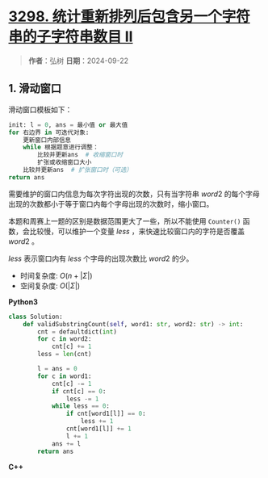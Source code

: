 # [3298. 统计重新排列后包含另一个字符串的子字符串数目 II](https://leetcode.cn/problems/count-substrings-that-can-be-rearranged-to-contain-a-string-ii/description/)

> **作者**：弘树
> **日期**：2024-09-22

## 1. 滑动窗口

滑动窗口模板如下：

```python
init: l = 0, ans = 最小值 or 最大值
for 右边界 in 可迭代对象:
	更新窗口内部信息
	while 根据题意进行调整：
		比较并更新ans  # 收缩窗口时
		扩张或收缩窗口大小
	比较并更新ans  # 扩张窗口时（可选）
return ans
```

需要维护的窗口内信息为每次字符出现的次数，只有当字符串 $word2$ 的每个字母出现的次数都小于等于窗口内每个字母出现的次数时，缩小窗口。

本题和周赛上一题的区别是数据范围更大了一些，所以不能使用 `Counter()` 函数，会比较慢，可以维护一个变量 $less$ ，来快速比较窗口内的字符是否覆盖 $word2$ 。

$less$ 表示窗口内有 $less$ 个字母的出现次数比 $word2$ 的少。

- 时间复杂度: $O(n + |\Sigma|)$
- 空间复杂度: $O(|\Sigma|)$

**Python3**

```python
class Solution:
    def validSubstringCount(self, word1: str, word2: str) -> int:
        cnt = defaultdict(int)
        for c in word2:
            cnt[c] += 1
        less = len(cnt)

        l = ans = 0
        for c in word1:
            cnt[c] -= 1
            if cnt[c] == 0:
                less -= 1
            while less == 0:
                if cnt[word1[l]] == 0:
                    less += 1
                cnt[word1[l]] += 1
                l += 1
            ans += l
        return ans
```

**C++**

```C++

```